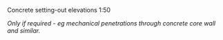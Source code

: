 <span class="transform-to-uppercase">Concrete setting-out elevations <span class="highlight-red">1:50</span></span>

_Only if required - eg mechanical penetrations through concrete core wall and similar._